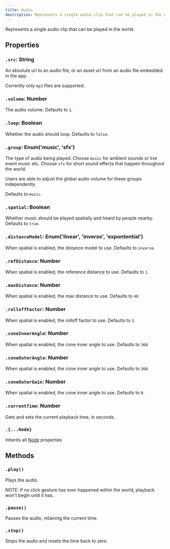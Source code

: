 ```yaml
---
title: Audio
description: Represents a single audio clip that can be played in the world.
---
```


Represents a single audio clip that can be played in the world.

## Properties

### `.src`: String

An absolute url to an audio file, or an asset url from an audio file embedded in the app.

Currently only `mp3` files are supported.

### `.volume`: Number

The audio volume. Defaults to `1`.

### `.loop`: Boolean

Whether the audio should loop. Defaults to `false`.

### `.group`: Enum('music', 'sfx')

The type of audio being played. Choose `music` for ambient sounds or live event music etc. Choose `sfx` for short sound effects that happen throughout the world.

Users are able to adjust the global audio volume for these groups independently.

Defaults to `music`.

### `.spatial`: Boolean

Whether music should be played spatially and heard by people nearby. Defaults to `true`.

### `.distanceModel`: Enum('linear', 'inverse', 'expontential')

When spatial is enabled, the distance model to use. Defaults to `inverse`.

### `.refDistance`: Number

When spatial is enabled, the reference distance to use. Defaults to `1`.

### `.maxDistance`: Number

When spatial is enabled, the max distance to use. Defaults to `40`.

### `.rolloffFactor`: Number

When spatial is enabled, the rolloff factor to use. Defaults to `3`.

### `.coneInnerAngle`: Number

When spatial is enabled, the cone inner angle to use. Defaults to `360`.

### `.coneOuterAngle`: Number

When spatial is enabled, the cone inner angle to use. Defaults to `360`.

### `.coneOuterGain`: Number

When spatial is enabled, the cone inner angle to use. Defaults to `0`.

### `.currentTime`: Number

Gets and sets the current playback time, in seconds.

### `.{...Node}`

Inherits all [Node](/ref/Node) properties

## Methods

### `.play()`

Plays the audio.

NOTE: If no click gesture has ever happened within the world, playback won't begin until it has.

### `.pause()`

Pauses the audio, retaining the current time.

### `.stop()`

Stops the audio and resets the time back to zero.